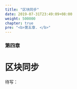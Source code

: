```yaml
---
title: "区块同步"
date: 2019-07-31T23:49:09+08:00
weight: 500000
chapter: true
pre: "<b>第五章. </b>"
---
```


### 第四章
# 区块同步

待写：